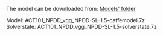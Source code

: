 The model can be downloaded from: [Models' folder](https://drive.google.com/open?id=1Amp9jJSu32tZ_DHe_ljziGzC-fE42Pfg)

Model: ACT101_NPDD_vgg_NPDD-SL-1.5-caffemodel.7z<br>
Solverstate: ACT101_NPDD_vgg_NPDD-SL-1.5-solverstate.7z
